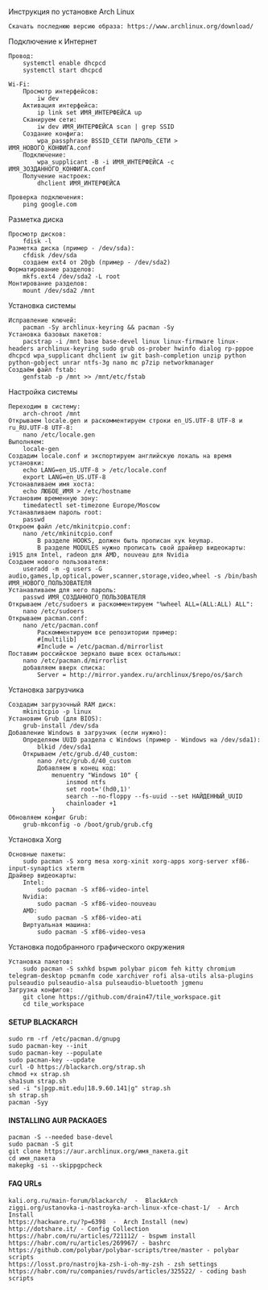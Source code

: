 Инструкция по установке Arch Linux

	Скачать последнюю версию образа: https://www.archlinux.org/download/


Подключение к Интернет

	Провод:
		systemctl enable dhcpcd
		systemctl start dhcpcd
	
	Wi-Fi:
		Просмотр интерфейсов:
			iw dev
		Активация интерфейса:
			ip link set ИМЯ_ИНТЕРФЕЙСА up
		Сканируем сети:
			iw dev ИМЯ_ИНТЕРФЕЙСА scan | grep SSID
		Создание конфига:
			wpa_passphrase BSSID_СЕТИ ПАРОЛЬ_СЕТИ > ИМЯ_НОВОГО_КОНФИГА.conf
		Подключение:
			wpa_supplicant -B -i ИМЯ_ИНТЕРФЕЙСА -c ИМЯ_ЗОЗДАННОГО_КОНФИГА.conf
		Получение настроек:
			dhclient ИМЯ_ИНТЕРФЕЙСА
	
	Проверка подключения:
		ping google.com


Разметка диска

	Просмотр дисков:
		fdisk -l
	Разметка диска (пример - /dev/sda):
		cfdisk /dev/sda
		создаем ext4 от 20gb (пример - /dev/sda2)
	Форматирование разделов:
		mkfs.ext4 /dev/sda2 -L root
	Монтирование разделов:
		mount /dev/sda2 /mnt


Установка системы

	Исправление ключей:
		pacman -Sy archlinux-keyring && pacman -Sy
	Установка базовых пакетов:
		pacstrap -i /mnt base base-devel linux linux-firmware linux-headers archlinux-keyring sudo grub os-prober hwinfo dialog rp-pppoe dhcpcd wpa_supplicant dhclient iw git bash-completion unzip python python-gobject unrar ntfs-3g nano mc p7zip networkmanager
	Создаём файл fstab:
		genfstab -p /mnt >> /mnt/etc/fstab


Настройка системы

	Переходим в систему:
		arch-chroot /mnt
	Открываем locale.gen и раскомментируем строки en_US.UTF-8 UTF-8 и ru_RU.UTF-8 UTF-8:
		nano /etc/locale.gen
	Выполняем:
		locale-gen
	Создадим locale.conf и экспортируем английскую локаль на время установки:
		echo LANG=en_US.UTF-8 > /etc/locale.conf
		export LANG=en_US.UTF-8
	Устонавливаем имя хоста:
		echo ЛЮБОЕ_ИМЯ > /etc/hostname
	Установим временную зону:
		timedatectl set-timezone Europe/Moscow
	Устанавливаем пароль root:
		passwd
	Откроем файл /etc/mkinitcpio.conf:
		nano /etc/mkinitcpio.conf
			В разделе HOOKS, должен быть прописан хук keymap.
			В разделе MODULES нужно прописать свой драйвер видеокарты: i915 для Intel, radeon для AMD, nouveau для Nvidia
	Создаем нового пользователя:
		useradd -m -g users -G audio,games,lp,optical,power,scanner,storage,video,wheel -s /bin/bash ИМЯ_НОВОГО_ПОЛЬЗОВАТЕЛЯ
	Устанавливаем для него пароль:
		passwd ИМЯ_СОЗДАННОГО_ПОЛЬЗОВАТЕЛЯ
	Открываем /etc/sudoers и раскомментируем "%wheel ALL=(ALL:ALL) ALL":
		nano /etc/sudoers
	Открываем pacman.conf:
		nano /etc/pacman.conf
			Раскомментируем все репозитории пример:
			#[multilib]
			#Include = /etc/pacman.d/mirrorlist
	Поставим российское зеркало выше всех остальных:
		nano /etc/pacman.d/mirrorlist
		добавляем вверх списка:
			Server = http://mirror.yandex.ru/archlinux/$repo/os/$arch
			

Установка загрузчика

	Создадим загрузочный RAM диск:
		mkinitcpio -p linux
	Установим Grub (для BIOS):
		grub-install /dev/sda
	Добавление Windows в загрузчик (если нужно):
		Определяем UUID раздела с Windows (пример - Windows на /dev/sda1):
			blkid /dev/sda1
		Открываем /etc/grub.d/40_custom:
			nano /etc/grub.d/40_custom
			Добавляем в конец код:
				menuentry "Windows 10" {
					insmod ntfs
					set root='(hd0,1)'
					search --no-floppy --fs-uuid --set НАЙДЕННЫЙ_UUID
					chainloader +1
				}
	Обновляем конфиг Grub:
		grub-mkconfig -o /boot/grub/grub.cfg
		

Установка Xorg

	Основные пакеты:
		sudo pacman -S xorg mesa xorg-xinit xorg-apps xorg-server xf86-input-synaptics xterm
	Драйвер видеокарты:
		Intel:
			sudo pacman -S xf86-video-intel
		Nvidia:
			sudo pacman -S xf86-video-nouveau
		AMD:
			sudo pacman -S xf86-video-ati
		Виртуальная машина:
			sudo pacman -S xf86-video-vesa


Установка подобранного графического окружения

	Установка пакетов:
		sudo pacman -S sxhkd bspwm polybar picom feh kitty chromium telegram-desktop pcmanfm code xarchiver rofi alsa-utils alsa-plugins pulseaudio pulseaudio-alsa pulseaudio-bluetooth jgmenu
	Загрузка конфигов:
		git clone https://github.com/drain47/tile_workspace.git
		cd tile_workspace



####  SETUP BLACKARCH  ####
	sudo rm -rf /etc/pacman.d/gnupg
	sudo pacman-key --init
	sudo pacman-key --populate
	sudo pacman-key --update
	curl -O https://blackarch.org/strap.sh
	chmod +x strap.sh
	sha1sum strap.sh
	sed -i "s|pgp.mit.edu|18.9.60.141|g" strap.sh
	sh strap.sh
	pacman -Syy


####  INSTALLING AUR PACKAGES  ####
	pacman -S --needed base-devel
	sudo pacman -S git
	git clone https://aur.archlinux.org/имя_пакета.git
	cd имя_пакета
	makepkg -si --skippgpcheck


####  FAQ URLs  ####
	kali.org.ru/main-forum/blackarch/  -  BlackArch
	ziggi.org/ustanovka-i-nastroyka-arch-linux-xfce-chast-1/  - Arch Install
	https://hackware.ru/?p=6398  -  Arch Install (new)
	http://dotshare.it/ - Config Collection
	https://habr.com/ru/articles/721112/ - bspwm install
	https://habr.com/ru/articles/269967/ - bashrc
	https://github.com/polybar/polybar-scripts/tree/master - polybar scripts
 	https://losst.pro/nastrojka-zsh-i-oh-my-zsh - zsh settings
  	https://habr.com/ru/companies/ruvds/articles/325522/ - coding bash scripts
